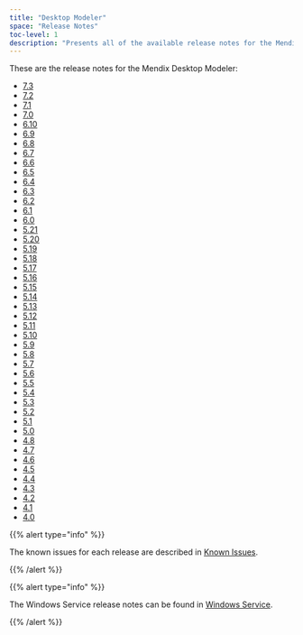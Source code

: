 ```yaml
---
title: "Desktop Modeler"
space: "Release Notes"
toc-level: 1
description: "Presents all of the available release notes for the Mendix Desktop Modeler."
---
```


These are the release notes for the Mendix Desktop Modeler:

* [7.3](7.3)
* [7.2](7.2)
* [7.1](7.1)
* [7.0](7.0)
* [6.10](6.10)
* [6.9](6.9)
* [6.8](6.8)
* [6.7](6.7)
* [6.6](6.6)
* [6.5](6.5)
* [6.4](6.4)
* [6.3](6.3)
* [6.2](6.2)
* [6.1](6.1)
* [6.0](6.0)
* [5.21](5.21)
* [5.20](5.20)
* [5.19](5.19)
* [5.18](5.18)
* [5.17](5.17)
* [5.16](5.16)
* [5.15](5.15)
* [5.14](5.14)
* [5.13](5.13)
* [5.12](5.12)
* [5.11](5.11)
* [5.10](5.10)
* [5.9](5.9)
* [5.8](5.8)
* [5.7](5.7)
* [5.6](5.6)
* [5.5](5.5)
* [5.4](5.4)
* [5.3](5.3)
* [5.2](5.2)
* [5.1](5.1)
* [5.0](5.0)
* [4.8](4.8)
* [4.7](4.7)
* [4.6](4.6)
* [4.5](4.5)
* [4.4](4.4)
* [4.3](4.3)
* [4.2](4.2)
* [4.1](4.1)
* [4.0](4.0)

{{% alert type="info" %}}

The known issues for each release are described in [Known Issues](known-issues).

{{% /alert %}}

{{% alert type="info" %}}

The Windows Service release notes can be found in [Windows Service](windows-service).

{{% /alert %}}
